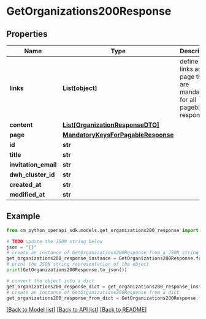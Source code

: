 # GetOrganizations200Response


## Properties

Name | Type | Description | Notes
------------ | ------------- | ------------- | -------------
**links** | **List[object]** | define keys links and page that are mandatory for all pageble responses | [optional] 
**content** | [**List[OrganizationResponseDTO]**](OrganizationResponseDTO.md) |  | [optional] 
**page** | [**MandatoryKeysForPagableResponse**](MandatoryKeysForPagableResponse.md) |  | [optional] 
**id** | **str** |  | [optional] 
**title** | **str** |  | [optional] 
**invitation_email** | **str** |  | [optional] 
**dwh_cluster_id** | **str** |  | [optional] 
**created_at** | **str** |  | [optional] 
**modified_at** | **str** |  | [optional] 

## Example

```python
from cm_python_openapi_sdk.models.get_organizations200_response import GetOrganizations200Response

# TODO update the JSON string below
json = "{}"
# create an instance of GetOrganizations200Response from a JSON string
get_organizations200_response_instance = GetOrganizations200Response.from_json(json)
# print the JSON string representation of the object
print(GetOrganizations200Response.to_json())

# convert the object into a dict
get_organizations200_response_dict = get_organizations200_response_instance.to_dict()
# create an instance of GetOrganizations200Response from a dict
get_organizations200_response_from_dict = GetOrganizations200Response.from_dict(get_organizations200_response_dict)
```
[[Back to Model list]](../README.md#documentation-for-models) [[Back to API list]](../README.md#documentation-for-api-endpoints) [[Back to README]](../README.md)


